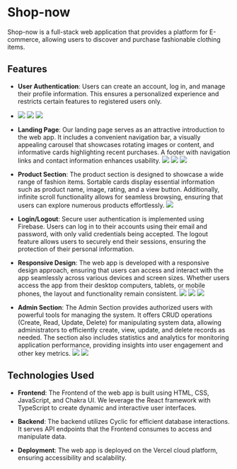 # Shop-now

Shop-now is a full-stack web application that provides a platform for E-commerce, allowing users to discover and purchase fashionable clothing items.

## Features

- **User Authentication**: Users can create an account, log in, and manage their profile information. This ensures a personalized experience and restricts certain features to registered users only.
- <img src="/flying-word-4664/src/Images/BrforeLogin.png">
  <img src="/flying-word-4664/src/Images/Login.png">
  <img src="/flying-word-4664/src/Images/AfterLogin.png">

- **Landing Page**: Our landing page serves as an attractive introduction to the web app. It includes a convenient navigation bar, a visually appealing carousel that showcases rotating images or content, and informative cards highlighting recent purchases. A footer with navigation links and contact information enhances usability.
  <img src="/flying-word-4664/src/Images/homeCurosel.png">
  <img src="/flying-word-4664/src/Images/HomeRecent.png">
  <img src="/flying-word-4664/src/Images/HomeFooter.png">

- **Product Section**: The product section is designed to showcase a wide range of fashion items. Sortable cards display essential information such as product name, image, rating, and a view button. Additionally, infinite scroll functionality allows for seamless browsing, ensuring that users can explore numerous products effortlessly.
  <img src="/flying-word-4664/src/Images/ProductSection.png">

- **Login/Logout**: Secure user authentication is implemented using Firebase. Users can log in to their accounts using their email and password, with only valid credentials being accepted. The logout feature allows users to securely end their sessions, ensuring the protection of their personal information.

- **Responsive Design**: The web app is developed with a responsive design approach, ensuring that users can access and interact with the app seamlessly across various devices and screen sizes. Whether users access the app from their desktop computers, tablets, or mobile phones, the layout and functionality remain consistent.
  <img src="/flying-word-4664/src/Images/ResponsiveDesktop.png">
  <img src="/flying-word-4664/src/Images/ResposciveTablet.png">
  <img src="/flying-word-4664/src/Images/RespociveMobile.png">

- **Admin Section**: The Admin Section provides authorized users with powerful tools for managing the system. It offers CRUD operations (Create, Read, Update, Delete) for manipulating system data, allowing administrators to efficiently create, view, update, and delete records as needed. The section also includes statistics and analytics for monitoring application performance, providing insights into user engagement and other key metrics.
  <img src="/flying-word-4664/src/Images/AdminLogin.png">
  <img src="/flying-word-4664/src/Images/AdminPage.png">

## Technologies Used

- **Frontend**: The Frontend of the web app is built using HTML, CSS, JavaScript, and Chakra UI. We leverage the React framework with TypeScript to create dynamic and interactive user interfaces.

- **Backend**: The backend utilizes Cyclic for efficient database interactions. It serves API endpoints that the Frontend consumes to access and manipulate data.

- **Deployment**: The web app is deployed on the Vercel cloud platform, ensuring accessibility and scalability.
